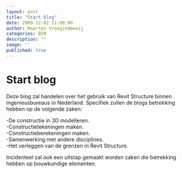 ```yaml
---
layout: post
title: "Start blog"
date: 2009-12-02 11:00:00
author: Maarten Vroegindeweij
categories: BIM
description: ""
image: ''
published: true
---
```


# Start blog

Deze blog zal handelen over het gebruik van Revit Structure binnen ingenieusbureaus in Nederland. Specifiek zullen de blogs betrekking hebben op de volgende zaken:

-De constructie in 3D modelleren.<br>
-Constructietekeningen maken.<br>
-Constructieberekeningen maken.<br>
-Samenwerking met andere disciplines.<br>
-Het verleggen van de grenzen in Revit Structure.

Incidenteel zal ook een uitstap gemaakt worden zaken die betrekking hebben op bouwkundige elementen.
